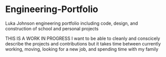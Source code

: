 # Engineering-Portfolio
Luka Johnson engineering portfolio including code, design, and construction of school and personal projects

THIS IS A WORK IN PROGRESS
I want to be able to cleanly and conscicely describe the projects and contributions but it takes time between currently working, moving, looking for a new job, and spending time with my family
